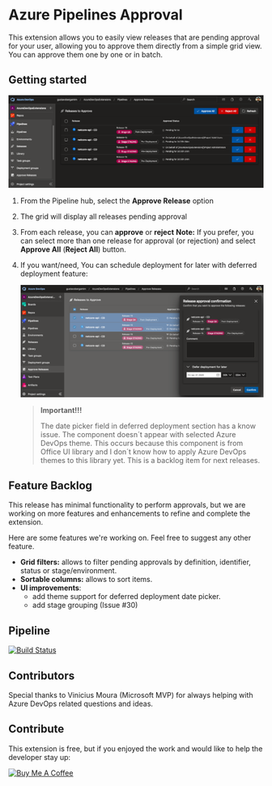 # Azure Pipelines Approval

This extension allows you to easily view releases that are pending approval for your user, allowing you to approve them directly from a simple grid view. You can approve them one by one or in batch.


## Getting started

![Extension home screen](img/extension-home-screenshot.png)

1. From the Pipeline hub, select the **Approve Release** option
2. The grid will display all releases pending approval
3. From each release, you can **approve** or **reject**
   **Note:** If you prefer, you can select more than one release for approval (or rejection) and select **Approve All** (**Reject All**) button.
4. If you want/need, You can schedule deployment for later with deferred deployment feature:

    ![Deferred deployment screen](img/extension-deferreddeployment-screenshot.png)

    > **Important!!!**
    >
    > The date picker field in deferred deployment section has a know issue. The component doesn´t appear with selected Azure DevOps theme. This occurs because this component is from Office UI library and I don´t know how to apply Azure DevOps themes to this library yet. This is a backlog item for next releases.

## Feature Backlog

This release has minimal functionality to perform approvals, but we are working on more features and enhancements to refine and complete the extension.

Here are some features we're working on. Feel free to suggest any other feature.

* **Grid filters:** allows to filter pending approvals by definition, identifier, status or stage/environment.
* **Sortable columns:** allows to sort items.
* **UI improvements**:
  * add theme support for deferred deployment date picker.
  * add stage grouping (Issue #30)

## Pipeline

[![Build Status](https://dev.azure.com/gustavobergamim/AzureDevOpsExtensions/_apis/build/status/PipelineApproval/PipelineApproval_GitHub_CI?branchName=master)](https://dev.azure.com/gustavobergamim/AzureDevOpsExtensions/_build/latest?definitionId=18&branchName=master)


## Contributors

Special thanks to Vinicius Moura (Microsoft MVP) for always helping with Azure DevOps related questions and ideas.


## Contribute

This extension is free, but if you enjoyed the work and would like to help the developer stay up:

<a href="https://www.buymeacoffee.com/uRKtsLn" target="_blank"><img src="https://bmc-cdn.nyc3.digitaloceanspaces.com/BMC-button-images/custom_images/black_img.png" alt="Buy Me A Coffee" style="height: auto !important;width: auto !important;" ></a>

